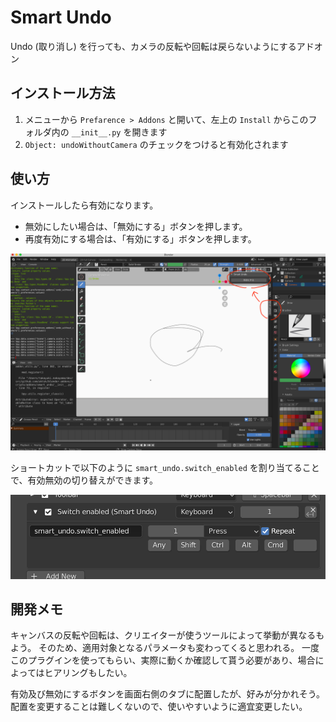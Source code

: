 # Smart Undo

Undo (取り消し) を行っても、カメラの反転や回転は戻らないようにするアドオン

## インストール方法

1. メニューから `Prefarence > Addons` と開いて、左上の `Install` からこのフォルダ内の `__init__.py` を開きます
2. `Object: undoWithoutCamera` のチェックをつけると有効化されます

## 使い方

インストールしたら有効になります。

- 無効にしたい場合は、「無効にする」ボタンを押します。
- 再度有効にする場合は、「有効にする」ボタンを押します。

![usage](./img/usage.png)

ショートカットで以下のように `smart_undo.switch_enabled` を割り当てることで、有効無効の切り替えができます。

![usage](./img/usage2.png)

## 開発メモ

キャンバスの反転や回転は、クリエイターが使うツールによって挙動が異なるもよう。
そのため、適用対象となるパラメータも変わってくると思われる。
一度このプラグインを使ってもらい、実際に動くか確認して貰う必要があり、場合によってはヒアリングもしたい。

有効及び無効にするボタンを画面右側のタブに配置したが、好みが分かれそう。
配置を変更することは難しくないので、使いやすいように適宜変更したい。
